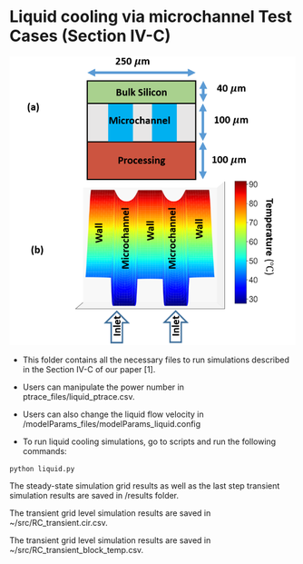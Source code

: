 # Liquid cooling via microchannel Test Cases (Section IV-C)
![](/image/chipstack.PNG)

* This folder contains all the necessary files to run simulations described in the Section IV-C of our paper [1].

* Users can manipulate the power number in ptrace_files/liquid_ptrace.csv. 

* Users can also change the liquid flow velocity in /modelParams_files/modelParams_liquid.config

* To run liquid cooling simulations, go to scripts and run the following commands:
```python
python liquid.py
```
The steady-state simulation grid results as well as the last step transient simulation results are saved in /results folder.

The transient grid level simulation results are saved in ~/src/RC_transient.cir.csv. 

The transient grid level simulation results are saved in ~/src/RC_transient_block_temp.csv. 
